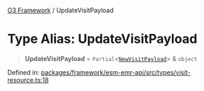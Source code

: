 [O3 Framework](../API.md) / UpdateVisitPayload

# Type Alias: UpdateVisitPayload

> **UpdateVisitPayload** = `Partial`\<[`NewVisitPayload`](../interfaces/NewVisitPayload.md)\> & `object`

Defined in: [packages/framework/esm-emr-api/src/types/visit-resource.ts:18](https://github.com/openmrs/openmrs-esm-core/blob/85cde3ce59cd3d29230c98040a3f53525e808725/packages/framework/esm-emr-api/src/types/visit-resource.ts#L18)
